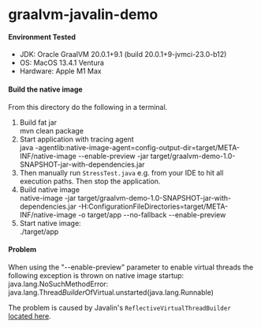 # graalvm-javalin-demo

#### Environment Tested

- JDK: Oracle GraalVM 20.0.1+9.1 (build 20.0.1+9-jvmci-23.0-b12)
- OS: MacOS 13.4.1 Ventura
- Hardware: Apple M1 Max

#### Build the native image

From this directory do the following in a terminal.
1. Build fat jar <br>
  mvn clean package
2. Start application with tracing agent <br>
  java -agentlib:native-image-agent=config-output-dir=target/META-INF/native-image --enable-preview -jar target/graalvm-demo-1.0-SNAPSHOT-jar-with-dependencies.jar
3. Then manually run ```StressTest.java``` e.g. from your IDE to hit all execution paths. Then stop the application.
4. Build native image <br>
  native-image -jar target/graalvm-demo-1.0-SNAPSHOT-jar-with-dependencies.jar -H:ConfigurationFileDirectories=target/META-INF/native-image -o target/app --no-fallback --enable-preview
5. Start native image: <br>
  ./target/app

#### Problem
When using the "--enable-preview" parameter to enable virtual threads the following exception is thrown on native image startup:<br>
java.lang.NoSuchMethodError: java.lang.Thread$Builder$OfVirtual.unstarted(java.lang.Runnable)

The problem is caused by Javalin's ```ReflectiveVirtualThreadBuilder``` [located here](https://github.com/javalin/javalin/blob/master/javalin/src/main/java/io/javalin/util/ConcurrencyUtil.kt#L100).
